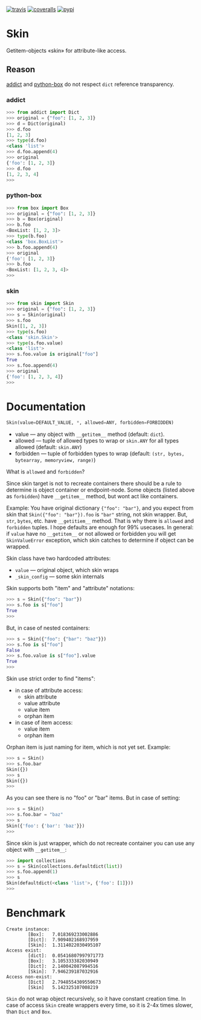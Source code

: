 [![travis](https://img.shields.io/travis/pohmelie/skin.svg)](https://travis-ci.org/pohmelie/skin)
[![coveralls](https://img.shields.io/coveralls/pohmelie/skin.svg)](https://coveralls.io/github/pohmelie/skin)
[![pypi](https://img.shields.io/pypi/v/skin.svg)](https://pypi.python.org/pypi/skin)

# Skin
Getitem-objects «skin» for attribute-like access.

## Reason
[addict](https://github.com/mewwts/addict) and [python-box](https://github.com/cdgriffith/Box) do not respect `dict` reference transparency.
### addict
``` python
>>> from addict import Dict
>>> original = {"foo": [1, 2, 3]}
>>> d = Dict(original)
>>> d.foo
[1, 2, 3]
>>> type(d.foo)
<class 'list'>
>>> d.foo.append(4)
>>> original
{'foo': [1, 2, 3]}
>>> d.foo
[1, 2, 3, 4]
>>>
```
### python-box
``` python
>>> from box import Box
>>> original = {"foo": [1, 2, 3]}
>>> b = Box(original)
>>> b.foo
<BoxList: [1, 2, 3]>
>>> type(b.foo)
<class 'box.BoxList'>
>>> b.foo.append(4)
>>> original
{'foo': [1, 2, 3]}
>>> b.foo
<BoxList: [1, 2, 3, 4]>
>>>
```
### skin
``` python
>>> from skin import Skin
>>> original = {"foo": [1, 2, 3]}
>>> s = Skin(original)
>>> s.foo
Skin([1, 2, 3])
>>> type(s.foo)
<class 'skin.Skin'>
>>> type(s.foo.value)
<class 'list'>
>>> s.foo.value is original["foo"]
True
>>> s.foo.append(4)
>>> original
{'foo': [1, 2, 3, 4]}
>>>
```
# Documentation
``` python
Skin(value=DEFAULT_VALUE, *, allowed=ANY, forbidden=FORBIDDEN)
```
* value — any object with `__getitem__` method (default: `dict`).
* allowed — tuple of allowed types to wrap or `skin.ANY` for all types allowed (default: `skin.ANY`)
* forbidden — tuple of forbidden types to wrap (default: `(str, bytes, bytearray, memoryview, range)`)

What is `allowed` and `forbidden`?

Since skin target is not to recreate containers there should be a rule to determine is object container or endpoint-node. Some objects (listed above as `forbidden`) have `__getitem__` method, but wont act like containers.

Example:
You have original dictionary `{"foo": "bar"}`, and you expect from skin that `Skin({"foo": "bar"}).foo` is `"bar"` string, not skin wrapper. But, `str`, `bytes`, etc. have `__getitiem__` method. That is why there is `allowed` and `forbidden` tuples. I hope defaults are enough for 99% usecases.
In general: if `value` have no `__getitem__` or not allowed or forbidden you will get `SkinValueError` exception, which skin catches to determine if object can be wrapped.

Skin class have two hardcoded attributes:
* `value` — original object, which skin wraps
* `_skin_config` — some skin internals

Skin supports both "item" and "attribute" notations:
``` python
>>> s = Skin({"foo": "bar"})
>>> s.foo is s["foo"]
True
>>>
```
But, in case of nested containers:
``` python
>>> s = Skin({"foo": {"bar": "baz"}})
>>> s.foo is s["foo"]
False
>>> s.foo.value is s["foo"].value
True
>>>
```
Skin use strict order to find "items":
* in case of attribute access:
    * skin attribute
    * value attribute
    * value item
    * orphan item
* in case of item access:
    * value item
    * orphan item

Orphan item is just naming for item, which is not yet set. Example:
``` python
>>> s = Skin()
>>> s.foo.bar
Skin({})
>>> s
Skin({})
>>>
```

As you can see there is no "foo" or "bar" items. But in case of setting:
``` python
>>> s = Skin()
>>> s.foo.bar = "baz"
>>> s
Skin({'foo': {'bar': 'baz'}})
>>>
```
Since skin is just wrapper, which do not recreate container you can use any object with `__getitem__`:
``` python
>>> import collections
>>> s = Skin(collections.defaultdict(list))
>>> s.foo.append(1)
>>> s
Skin(defaultdict(<class 'list'>, {'foo': [1]}))
>>>
```

# Benchmark
``` text
Create instance:
        [Box]:   7.018369233002886
        [Dict]:  7.909402168937959
        [Skin]:  1.3114022030495107
Access exist:
        [dict]:  0.05416807997971773
        [Box]:   3.105333382030949
        [Dict]:  2.140042087994516
        [Skin]:  7.946239187032916
Access non-exist:
        [Dict]   2.7948554309550673
        [Skin]   5.142325107008219
```
`Skin` do not wrap object recursively, so it have constant creation time. In case of access `Skin` create wrappers every time, so it is 2-4x times slower, than `Dict` and `Box`.
